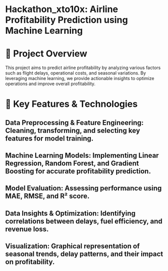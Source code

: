 # Hackathon_xto10x: Airline Profitability Prediction using Machine Learning

# 📌 Project Overview
This project aims to predict airline profitability by analyzing various factors such as flight delays, operational costs, and seasonal variations. By leveraging machine learning, we provide actionable insights to optimize operations and improve overall profitability.

# 🚀 Key Features & Technologies

## Data Preprocessing & Feature Engineering: Cleaning, transforming, and selecting key features for model training.

## Machine Learning Models: Implementing Linear Regression, Random Forest, and Gradient Boosting for accurate profitability prediction.

## Model Evaluation: Assessing performance using MAE, RMSE, and R² score.

## Data Insights & Optimization: Identifying correlations between delays, fuel efficiency, and revenue loss.

## Visualization: Graphical representation of seasonal trends, delay patterns, and their impact on profitability.

